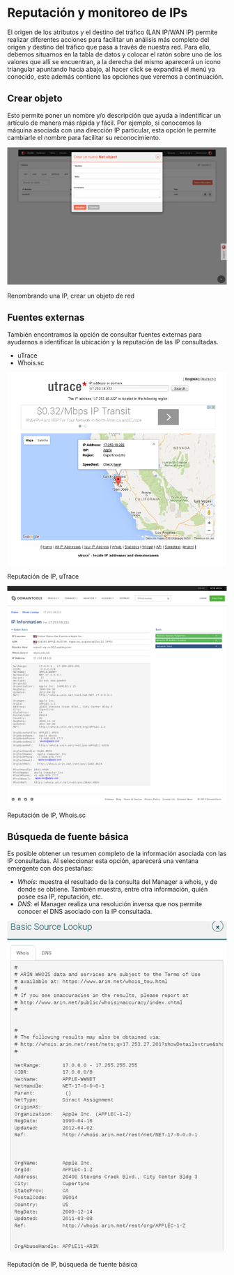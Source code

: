 
# Reputación y monitoreo de IPs

El origen de los atributos y el destino del tráfico (LAN IP/WAN IP) permite realizar diferentes acciones para facilitar un análisis más completo del origen y destino del tráfico que pasa a través de nuestra red. Para ello, debemos situarnos en la tabla de datos y colocar el ratón sobre uno de los valores que allí se encuentran, a la derecha del mismo aparecerá un ícono triangular apuntando hacia abajo, al hacer click se expandirá el menú ya conocido, este además contiene las opciones que veremos a continuación.

## Crear objeto

Esto permite poner un nombre y/o descripción que ayuda a indentificar un artículo de manera más rápida y fácil. Por ejemplo, si conocemos la máquina asociada con una dirección IP particular, esta opción le permite cambiarle el nombre para facilitar su reconocimiento.

![Renombrando una IP, crear un objeto de red](images/ch04_img039.png)

Renombrando una IP, crear un objeto de red

## Fuentes externas

También encontramos la opción de consultar fuentes externas para ayudarnos a identificar la ubicación y la reputación de las IP consultadas.

- uTrace
- Whois.sc

![Reputación de IP, uTrace](images/ch04_img040.png)

Reputación de IP, uTrace

![Reputación de IP, Whois.sc](images/ch04_img041.png)

Reputación de IP, Whois.sc

## Búsqueda de fuente básica

Es posible obtener un resumen completo de la información asociada con las IP consultadas. Al seleccionar esta opción, aparecerá una ventana emergente con dos pestañas:

- *Whois*: muestra el resultado de la consulta del Manager a whois, y de donde se obtiene. También muestra, entre otra información, quién posee esa IP, reputación, etc.
- *DNS*: el Manager realiza una resolución inversa que nos permite conocer el DNS asociado con la IP consultada.

![Reputación de IP, búsqueda de fuente básica](images/ch04_img042.png)

Reputación de IP, búsqueda de fuente básica
